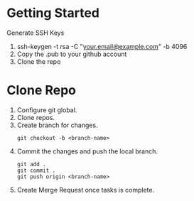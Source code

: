 # Getting Started

Generate SSH Keys

1. ssh-keygen -t rsa -C "your.email@example.com" -b 4096
2. Copy the .pub to your github account
3. Clone the repo

# Clone Repo
1. Configure git global.
2. Clone repos.
3. Create branch for changes.
    ```
    git checkout -b <branch-name>
    ```
4. Commit the changes and push the local branch.
    ```
    git add .
    git commit .
    git push origin <branch-name>
    ```
5. Create Merge Request once tasks is complete.
